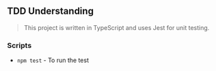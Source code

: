 ## TDD Understanding
> This project is written in TypeScript and uses Jest for unit testing.

### Scripts
- `npm test` - To run the test
